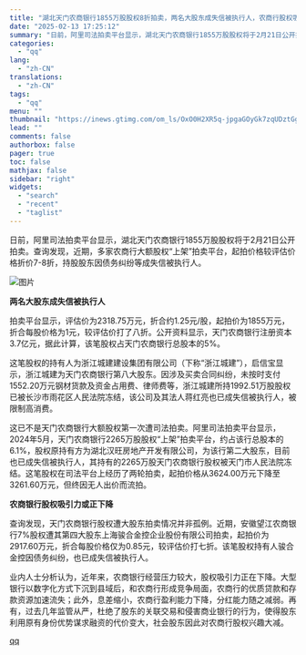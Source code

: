 ```yaml
---
title: "湖北天门农商银行1855万股股权8折拍卖，两名大股东成失信被执行人，农商行股权吸引力或正下降"
date: "2025-02-13 17:25:12"
summary: "日前，阿里司法拍卖平台显示，湖北天门农商银行1855万股股权将于2月21日公开拍卖。查询发现，近期，..."
categories:
  - "qq"
lang:
  - "zh-CN"
translations:
  - "zh-CN"
tags:
  - "qq"
menu: ""
thumbnail: "https://inews.gtimg.com/om_ls/OxO0H2XR5q-jpgaGOyGk7zqUDztGgB_7T-PrbAA7BytMgAA_640360/0"
lead: ""
comments: false
authorbox: false
pager: true
toc: false
mathjax: false
sidebar: "right"
widgets:
  - "search"
  - "recent"
  - "taglist"
---
```


日前，阿里司法拍卖平台显示，湖北天门农商银行1855万股股权将于2月21日公开拍卖。查询发现，近期，多家农商行大额股权“上架”拍卖平台，起拍价格较评估价格折价7-8折，持股股东因债务纠纷等成失信被执行人。

![图片](https://inews.gtimg.com/om_bt/OgOIqHJKRCdLXMn2mi1sPwdRs1312QabO_H75KkHSNxxAAA/641)

**两名大股东成失信被执行人**

拍卖平台显示，评估价为2318.75万元，折合约1.25元/股，起拍价为1855万元，折合每股价格为1元，较评估价打了八折。公开资料显示，天门农商银行注册资本3.7亿元，据此计算，该笔股权占天门农商银行总股本的5%。

这笔股权的持有人为浙江城建建设集团有限公司（下称“浙江城建”），启信宝显示，浙江城建为天门农商银行第八大股东。因涉及买卖合同纠纷，未按时支付1552.20万元钢材货款及资金占用费、律师费等，浙江城建所持1992.51万股股权已被长沙市雨花区人民法院冻结，该公司及其法人蒋红亮也已成失信被执行人，被限制高消费。

这已不是天门农商银行大额股权第一次遭司法拍卖。阿里司法拍卖平台显示，2024年5月，天门农商银行2265万股股权“上架”拍卖平台，约占该行总股本的6.1%，股权原持有方为湖北汉旺房地产开发有限公司，为该行第二大股东，目前也已成失信被执行人，其持有的2265万股天门农商银行股权被天门市人民法院冻结。这笔股权在司法平台上经历了两轮拍卖，起拍价格从3624.00万元下降至3261.60万元，但终因无人出价而流拍。

**农商银行股权吸引力或正下降**

查询发现，天门农商银行股权遭大股东拍卖情况并非孤例。近期，安徽望江农商银行7%股权遭其第四大股东上海骏合金控企业股份有限公司拍卖，起拍价为2917.60万元，折合每股价格仅为0.85元，较评估价打七折。该笔股权持有人骏合金控因债务纠纷，也已成失信被执行人。

业内人士分析认为，近年来，农商银行经营压力较大，股权吸引力正在下降。大型银行以数字化方式下沉到县域后，和农商行形成竞争局面，农商行的优质贷款和存款资源加速流失；此外，息差缩小，农商行盈利能力下降，分红能力随之减弱。再有，过去几年监管从严，杜绝了股东的关联交易和侵害商业银行的行为，使得股东利用原有身份优势谋求融资的代价变大，社会股东因此对农商行股权兴趣大减。

[qq](https://new.qq.com/rain/a/20250213A06IOZ00)
